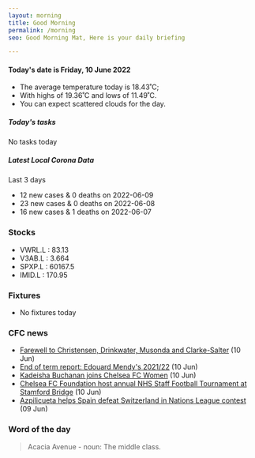 ```yaml
---
layout: morning
title: Good Morning
permalink: /morning
seo: Good Morning Mat, Here is your daily briefing

---
```


<!-- weather_marker starts -->
#### Today's date is Friday, 10 June 2022

- The average temperature today is 18.43˚C;
- With highs of 19.36˚C and lows of 11.49˚C.
- You can expect scattered clouds for the day.

<!-- weather_marker ends -->
##### Today's tasks
<!-- task_marker starts -->
No tasks today
<!-- task_marker ends -->

##### Latest Local Corona Data
<!-- c19_marker starts -->
Last 3 days

- 12 new cases & 0 deaths on 2022-06-09
- 23 new cases & 0 deaths on 2022-06-08
- 16 new cases & 1 deaths on 2022-06-07

<!-- c19_marker ends -->

### Stocks

<!-- stocks_marker starts -->

- VWRL.L : 83.13
- V3AB.L : 3.664
- SPXP.L : 60167.5
- IMID.L : 170.95

<!-- stocks_marker ends -->

### Fixtures

<!-- sports_marker starts -->

- No fixtures today
<!-- sports_marker ends -->

### CFC news

<!-- cfc_marker starts -->
- [Farewell to Christensen, Drinkwater, Musonda and Clarke-Salter](https://www.chelseafc.com/en/news/2022/06/10/farewell-to-christensen--drinkwater--musonda-and-clarke-salter) (10 Jun)
- [End of term report: Edouard Mendy's 2021/22](https://www.chelseafc.com/en/news/2022/06/10/end-of-term-report--edouard-mendy-s-2021-22) (10 Jun)
- [Kadeisha Buchanan joins Chelsea FC Women](https://www.chelseafc.com/en/news/2022/06/10/kadeisha-buchanan-joins-chelsea-fc-women) (10 Jun)
- [Chelsea FC Foundation host annual NHS Staff Football Tournament at Stamford Bridge](https://www.chelseafc.com/en/news/2022/06/10/chelsea-fc-foundation-host-annual-nhs-staff-football-tournament-) (10 Jun)
- [Azpilicueta helps Spain defeat Switzerland in Nations League contest](https://www.chelseafc.com/en/news/2022/06/09/azpilicueta-helps-spain-defeat-switzerland-in-nations-league-con) (09 Jun)

<!-- cfc_marker ends -->

### Word of the day
<!-- word_marker starts -->

 > Acacia Avenue - noun: The middle class.

<!-- word_marker ends -->
